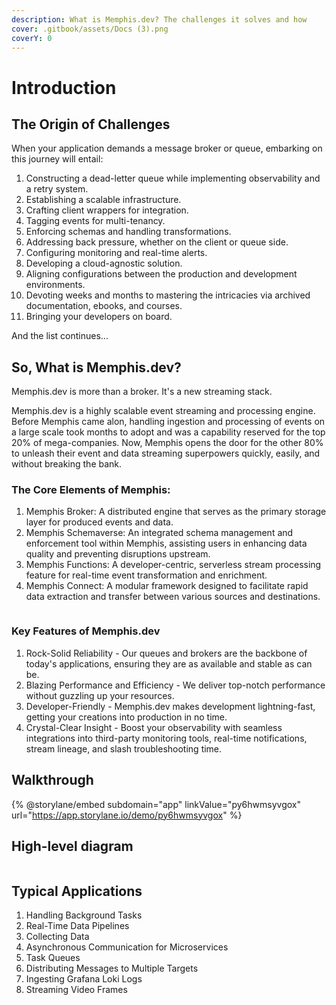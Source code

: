 ```yaml
---
description: What is Memphis.dev? The challenges it solves and how
cover: .gitbook/assets/Docs (3).png
coverY: 0
---
```


# Introduction

## The Origin of Challenges

When your application demands a message broker or queue, embarking on this journey will entail:

1. Constructing a dead-letter queue while implementing observability and a retry system.
2. Establishing a scalable infrastructure.
3. Crafting client wrappers for integration.
4. Tagging events for multi-tenancy.
5. Enforcing schemas and handling transformations.
6. Addressing back pressure, whether on the client or queue side.
7. Configuring monitoring and real-time alerts.
8. Developing a cloud-agnostic solution.
9. Aligning configurations between the production and development environments.
10. Devoting weeks and months to mastering the intricacies via archived documentation, ebooks, and courses.
11. Bringing your developers on board.

And the list continues...

## So, What is Memphis.dev?

Memphis.dev is more than a broker. It's a new streaming stack.

Memphis.dev is a highly scalable event streaming and processing engine. Before Memphis came alon, handling ingestion and processing of events on a large scale took months to adopt and was a capability reserved for the top 20% of mega-companies. Now, Memphis opens the door for the other 80% to unleash their event and data streaming superpowers quickly, easily, and without breaking the bank.

### The Core Elements of Memphis:

1. Memphis Broker: A distributed engine that serves as the primary storage layer for produced events and data.
2. Memphis Schemaverse: An integrated schema management and enforcement tool within Memphis, assisting users in enhancing data quality and preventing disruptions upstream.
3. Memphis Functions: A developer-centric, serverless stream processing feature for real-time event transformation and enrichment.
4. Memphis Connect: A modular framework designed to facilitate rapid data extraction and transfer between various sources and destinations.

<figure><img src=".gitbook/assets/Ways to Compare Different Event Sources (1).jpg" alt=""><figcaption></figcaption></figure>

### Key Features of Memphis.dev

1. Rock-Solid Reliability - Our queues and brokers are the backbone of today's applications, ensuring they are as available and stable as can be.
2. Blazing Performance and Efficiency - We deliver top-notch performance without guzzling up your resources.
3. Developer-Friendly - Memphis.dev makes development lightning-fast, getting your creations into production in no time.
4. Crystal-Clear Insight - Boost your observability with seamless integrations into third-party monitoring tools, real-time notifications, stream lineage, and slash troubleshooting time.

## Walkthrough

{% @storylane/embed subdomain="app" linkValue="py6hwmsyvgox" url="https://app.storylane.io/demo/py6hwmsyvgox" %}

## High-level diagram

<figure><img src=".gitbook/assets/overview (1).jpeg" alt=""><figcaption></figcaption></figure>

## Typical Applications

1. Handling Background Tasks
2. Real-Time Data Pipelines
3. Collecting Data
4. Asynchronous Communication for Microservices
5. Task Queues
6. Distributing Messages to Multiple Targets
7. Ingesting Grafana Loki Logs
8. Streaming Video Frames
